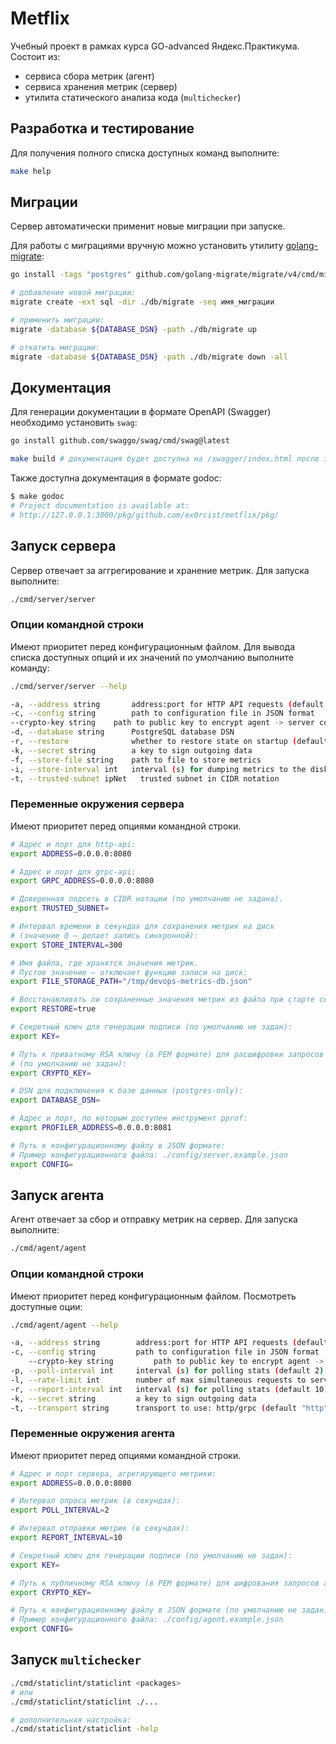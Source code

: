 # Metflix

Учебный проект в рамках курса GO-advanced Яндекс.Практикума. Состоит из: 
- сервиса сбора метрик (агент)
- сервиса хранения метрик (сервер)
- утилита статического анализа кода (`multichecker`)

## Разработка и тестирование
Для получения полного списка доступных команд выполните:
```bash
make help
```

## Миграции
Сервер автоматически применит новые миграции при запуске. 

Для работы с миграциями вручную можно установить утилиту [golang-migrate](https://github.com/golang-migrate/migrate):
```bash
go install -tags "postgres" github.com/golang-migrate/migrate/v4/cmd/migrate@latest

# добавление новой миграции:
migrate create -ext sql -dir ./db/migrate -seq имя_миграции

# применить миграции:
migrate -database ${DATABASE_DSN} -path ./db/migrate up

# откатить миграции:
migrate -database ${DATABASE_DSN} -path ./db/migrate down -all
```


## Документация
Для генерации документации в формате OpenAPI (Swagger) необходимо установить `swag`:
```bash
go install github.com/swaggo/swag/cmd/swag@latest

make build # документация будет доступна на /swagger/index.html после запуска сервера
```

Также доступна документация в формате godoc: 
```bash
$ make godoc
# Project documentation is available at:
# http://127.0.0.1:3000/pkg/github.com/ex0rcist/metflix/pkg/
```

## Запуск сервера

Сервер отвечает за аггрегирование и хранение метрик. Для запуска выполните: 
```bash
./cmd/server/server
```

### Опции командной строки 
Имеют приоритет перед конфигурационным файлом. Для вывода списка доступных опций и их значений по умолчанию выполните команду:
```bash
./cmd/server/server --help

-a, --address string       address:port for HTTP API requests (default "0.0.0.0:8080")
-c, --config string        path to configuration file in JSON format
--crypto-key string    path to public key to encrypt agent -> server communications
-d, --database string      PostgreSQL database DSN
-r, --restore              whether to restore state on startup (default true)
-k, --secret string        a key to sign outgoing data
-f, --store-file string    path to file to store metrics
-i, --store-interval int   interval (s) for dumping metrics to the disk
-t, --trusted-subnet ipNet   trusted subnet in CIDR notation
```

### Переменные окружения сервера
Имеют приоритет перед опциями командной строки.

```bash
# Адрес и порт для http-api:
export ADDRESS=0.0.0.0:8080

# Адрес и порт для grpc-api:
export GRPC_ADDRESS=0.0.0.0:8080

# Доверенная подсеть в CIDR нотации (по умолчанию не задана).
export TRUSTED_SUBNET=

# Интервал времени в секундах для сохранения метрик на диск
# (значение 0 — делает запись синхронной):
export STORE_INTERVAL=300

# Имя файла, где хранятся значения метрик.
# Пустое значение — отключает функцию записи на диск:
export FILE_STORAGE_PATH="/tmp/devops-metrics-db.json"

# Восстанавливать ли сохраненные значения метрик из файла при старте сервера:
export RESTORE=true

# Секретный ключ для генерации подписи (по умолчанию не задан):
export KEY=

# Путь к приватному RSA ключу (в PEM формате) для расшифровки запросов агент -> сервер 
# (по умолчанию не задан):
export CRYPTO_KEY=

# DSN для подключения к базе данных (postgres-only):
export DATABASE_DSN=

# Адрес и порт, по которым доступен инструмент pprof:
export PROFILER_ADDRESS=0.0.0.0:8081

# Путь к конфигурационному файлу в JSON формате:
# Пример конфигурационного файла: ./config/server.example.json
export CONFIG=
```

## Запуск агента
Агент отвечает за сбор и отправку метрик на сервер. Для запуска выполните:
```bash
./cmd/agent/agent 
```

### Опции командной строки 
Имеют приоритет перед конфигурационным файлом. Посмотреть доступные оции: 
```bash
./cmd/agent/agent --help

-a, --address string        address:port for HTTP API requests (default "0.0.0.0:8080")
-c, --config string         path to configuration file in JSON format
    --crypto-key string         path to public key to encrypt agent -> server communications
-p, --poll-interval int     interval (s) for polling stats (default 2)
-l, --rate-limit int        number of max simultaneous requests to server (default -1)
-r, --report-interval int   interval (s) for polling stats (default 10)
-k, --secret string         a key to sign outgoing data
-t, --transport string      transport to use: http/grpc (default "http")
```

### Переменные окружения агента
Имеют приоритет перед опциями командной строки.

```bash
# Адрес и порт сервера, агрегирующего метрики:
export ADDRESS=0.0.0.0:8080

# Интервал опроса метрик (в секундах):
export POLL_INTERVAL=2

# Интервал отправки метрик (в секундах):
export REPORT_INTERVAL=10

# Секретный ключ для генерации подписи (по умолчанию не задан):
export KEY=

# Путь к публичному RSA ключу (в PEM формате) для шифрования запросов агент -> сервер
export CRYPTO_KEY=

# Путь к конфигурационному файлу в JSON формате (по умолчанию не задан):
# Пример конфигурационного файла: ./config/agent.example.json
export CONFIG=
```

## Запуск `multichecker`
```bash
./cmd/staticlint/staticlint <packages>
# или
./cmd/staticlint/staticlint ./...

# дополнительная настройка: 
./cmd/staticlint/staticlint -help
```